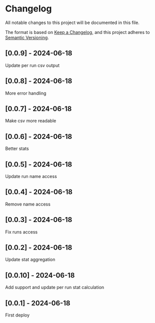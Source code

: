 # Changelog
All notable changes to this project will be documented in this file.

The format is based on [Keep a Changelog](https://keepachangelog.com/en/1.0.0/),
and this project adheres to [Semantic Versioning](https://semver.org/spec/v2.0.0.html).

## [0.0.9] - 2024-06-18
Update per run csv output

## [0.0.8] - 2024-06-18
More error handling

## [0.0.7] - 2024-06-18
Make csv more readable

## [0.0.6] - 2024-06-18
Better stats

## [0.0.5] - 2024-06-18
Update run name access

## [0.0.4] - 2024-06-18
Remove name access

## [0.0.3] - 2024-06-18
Fix runs access

## [0.0.2] - 2024-06-18
Update stat aggregation

## [0.0.10] - 2024-06-18
Add support and update per run stat calculation

## [0.0.1] - 2024-06-18
First deploy
